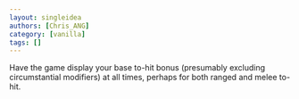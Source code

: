 ```yaml
---
layout: singleidea
authors: [Chris_ANG]
category: [vanilla]
tags: []
---
```

Have the game display your base to-hit bonus (presumably excluding circumstantial modifiers) at all times, perhaps for both ranged and melee to-hit.
